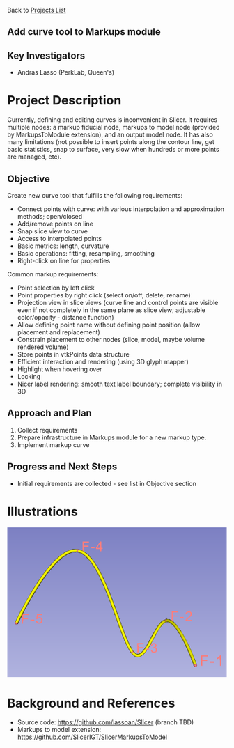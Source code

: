 Back to [Projects List](../../README.md#ProjectsList)

## Add curve tool to Markups module

## Key Investigators
- Andras Lasso (PerkLab, Queen's)

# Project Description

Currently, defining and editing curves is inconvenient in Slicer. It requires multiple nodes: a markup fiducial node, markups to model node (provided by MarkupsToModule extension), and an output model node. It has also many limitations (not possible to insert points along the contour line, get basic statistics, snap to surface, very slow when hundreds or more points are managed, etc).

## Objective

Create new curve tool that fulfills the following requirements:
- Connect points with curve: with various interpolation and approximation methods; open/closed
- Add/remove points on line
- Snap slice view to curve
- Access to interpolated points
- Basic metrics: length, curvature
- Basic operations: fitting, resampling, smoothing
- Right-click on line for properties

Common markup requirements:
- Point selection by left click
- Point properties by right click (select on/off, delete, rename)
- Projection view in slice views (curve line and control points are visible even if not completely in the same plane as slice view; adjustable color/opacity - distance function)
- Allow defining point name without defining point position (allow placement and replacement)
- Constrain placement to other nodes (slice, model, maybe volume rendered volume)
- Store points in vtkPoints data structure
- Efficient interaction and rendering (using 3D glyph mapper)
- Highlight when hovering over
- Locking
- Nicer label rendering: smooth text label boundary; complete visibility in 3D

## Approach and Plan

1. Collect requirements
1. Prepare infrastructure in Markups module for a new markup type.
1. Implement markup curve 

## Progress and Next Steps

- Initial requirements are collected - see list in Objective section

# Illustrations

<!--Add pictures and links to videos that demonstrate what has been accomplished.-->

![Curve generated by MarkupsToModel extension](MarkupsToModelCurve.png)

# Background and References

<!--Use this space for information that may help people better understand your project, like links to papers, source code, or data.-->

- Source code: https://github.com/lassoan/Slicer (branch TBD)
- Markups to model extension: https://github.com/SlicerIGT/SlicerMarkupsToModel